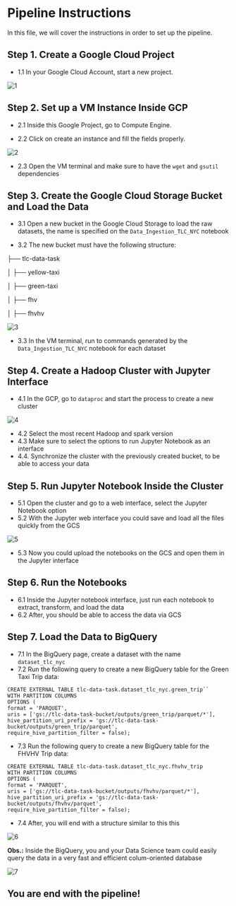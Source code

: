 # Pipeline Instructions

In this file, we will cover the instructions in order to set up the pipeline.

## Step 1. Create a Google Cloud Project

- 1.1 In your Google Cloud Account, start a new project.

![1](./images/project.PNG "Google Cloud Project")

## Step 2. Set up a VM Instance Inside GCP

- 2.1 Inside this Google Project, go to Compute Engine.

- 2.2 Click on create an instance and fill the fields properly.

![2](./images/VmInstance.PNG "VM Instance")

- 2.3 Open the VM terminal and make sure to have the `wget` and `gsutil` dependencies

## Step 3. Create the Google Cloud Storage Bucket and Load the Data

- 3.1 Open a new bucket in the Google Cloud Storage to load the raw datasets, the name is specified on the `Data_Ingestion_TLC_NYC` notebook

- 3.2 The new bucket must have the following structure:

├── tlc-data-task

│   ├── yellow-taxi

│   ├── green-taxi

│   ├── fhv

│   ├── fhvhv


![3](./images/bucket.PNG "Bucket")

- 3.3 In the VM terminal, run to commands generated by the `Data_Ingestion_TLC_NYC` notebook for each dataset

## Step 4. Create a Hadoop Cluster with Jupyter Interface

- 4.1 In the GCP, go to `dataproc` and start the process to create a new cluster

![4](./images/proc.PNG "proc")

- 4.2 Select the most recent Hadoop and spark version
- 4.3 Make sure to select the options to run Jupyter Notebook as an interface
- 4.4. Synchronize the cluster with the previously created bucket, to be able to access your data

## Step 5. Run Jupyter Notebook Inside the Cluster

- 5.1 Open the cluster and go to a web interface, select the Jupyter Notebook option
- 5.2 With the Jupyter web interface you could save and load all the files quickly from the GCS

![5](./images/proc.PNG "jupyter")

- 5.3 Now you could upload the notebooks on the GCS and open them in the Jupyter interface

## Step 6. Run the Notebooks

- 6.1 Inside the Jupyter notebook interface, just run each notebook to extract, transform, and load the data
- 6.2 After, you should be able to access the data via GCS

## Step 7. Load the Data to BigQuery

- 7.1 In the BigQuery page, create a dataset with the name `dataset_tlc_nyc`
- 7.2 Run the following query to create a new BigQuery table for the Green Taxi Trip data:

~~~~
CREATE EXTERNAL TABLE tlc-data-task.dataset_tlc_nyc.green_trip``
WITH PARTITION COLUMNS
OPTIONS (
format = 'PARQUET',
uris = ['gs://tlc-data-task-bucket/outputs/green_trip/parquet/*'],
hive_partition_uri_prefix = 'gs://tlc-data-task-bucket/outputs/green_trip/parquet',
require_hive_partition_filter = false);
~~~~

- 7.3 Run the following query to create a new BigQuery table for the FHVHV Trip data:

~~~~
CREATE EXTERNAL TABLE tlc-data-task.dataset_tlc_nyc.fhvhv_trip
WITH PARTITION COLUMNS
OPTIONS (
format = 'PARQUET',
uris = ['gs://tlc-data-task-bucket/outputs/fhvhv/parquet/*'],
hive_partition_uri_prefix = 'gs://tlc-data-task-bucket/outputs/fhvhv/parquet',
require_hive_partition_filter = false);
~~~~

- 7.4 After, you will end with a structure similar to this this

![6](./images/bigquery.PNG "bigquery")

**Obs.:** Inside the BigQuery, you and your Data Science team could easily query the data in a very fast and efficient colum-oriented database

![7](./images/exampleBigQuery.PNG "bigquery example")

## You are end with the pipeline!





